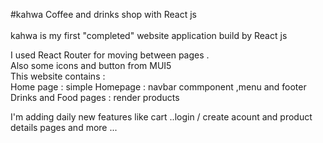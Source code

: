 #kahwa Coffee and drinks shop with React js  <br/>
 <br/>
kahwa is  my first "completed" website application build by React js  <br/>

I used React Router for moving between pages .   <br/>
Also some icons and button from MUI5   <br/>
This website contains : <br/>
  Home page : simple Homepage : navbar commponent ,menu and footer <br/>
  Drinks and Food pages : render products  <br/>

I'm adding daily new features like cart ..login / create acount and product details pages and more ...

